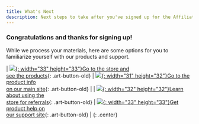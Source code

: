 ```yaml
---
title: What's Next
description: Next steps to take after you've signed up for the Affiliate Referral Program
---
```


### Congratulations and thanks for signing up!

While we process your materials, here are some options for you to
familiarize yourself with our products and support.

| <span class="big">[![]({{urls.theme}}/media/basket.png){: width="33" height="33"}Go to the store and<br />see the products][1]{: .art-button-old}</span> | <span class="big">[![]({{urls.theme}}/media/home.png){: width="31" height="32"}Go to the product info<br /> on our main site][2]{: .art-button-old}</span> |
| <span class="big">[![]({{urls.theme}}/media/tool.png){: width="32" height="32"}Learn about using the<br />store for referrals][3]{: .art-button-old}</span> | <span class="big">[![]({{urls.theme}}/media/warning.png){: width="33" height="33"}Get product help on<br />our support site][4]{: .art-button-old}</span> |
{: .center}

[1]: http://store.diditbetter.com/login 
[2]: http://www.diditbetter.com/products.aspx 
[3]: /how-it-works/index.html#getting-started
[4]: http://support.diditbetter.com/ 

